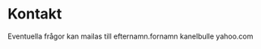 Kontakt
==============================================

Eventuella frågor kan mailas till efternamn.fornamn kanelbulle yahoo.com
